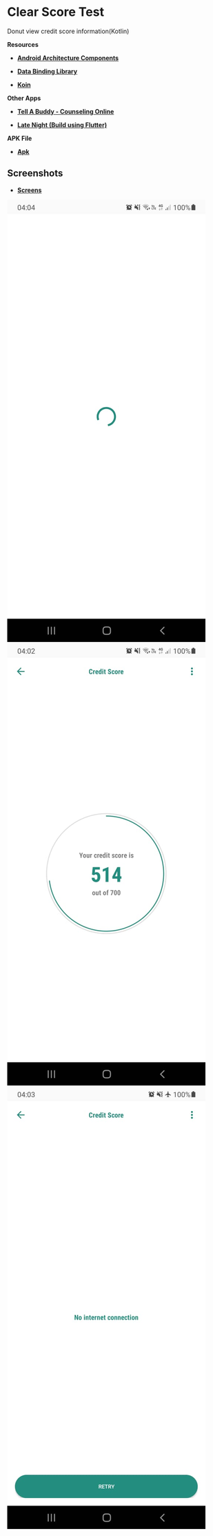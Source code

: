 # Clear Score Test
Donut view credit score information(Kotlin)

<strong>Resources</strong>
  - <p><strong><a href="https://github.com/googlesamples/android-architecture-components">Android Architecture Components</a></strong></p>
  - <p><strong><a href="https://developer.android.com/topic/libraries/data-binding">Data Binding Library</a></strong></p>
  - <p><strong><a href="https://insert-koin.io/docs/quickstart/kotlin">Koin</a></strong></p>
  <strong>Other Apps</strong>
  - <p><strong><a href="https://play.google.com/store/apps/details?id=za.co.addcolour.tellabuddy">Tell A Buddy - Counseling Online</a></strong></p>
 - <p><strong><a href="https://play.google.com/store/apps/details?id=za.co.addcolour.late_night">Late Night (Build using Flutter)</a></strong></p>
 <strong>APK File</strong>
 - <p><strong><a href="">Apk</a></strong></p>
Screenshots
-----------
 - <p><strong><a href="https://github.com/mphocharlienkuna/Tech-Check/blob/master/Screenshots/">Screens</a></strong></p>
![Alt text](https://github.com/mphocharlienkuna/CreditScore/blob/main/screenshots/loading.jpeg?raw=true "Loading Screen")
![Alt text](https://github.com/mphocharlienkuna/CreditScore/blob/main/screenshots/home.jpeg?raw=true "Home Screen")
![Alt text](https://github.com/mphocharlienkuna/CreditScore/blob/main/screenshots/no_network.jpeg?raw=true "No Network")
